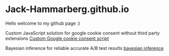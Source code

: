 # Jack-Hammarberg.github.io

Hello welcome to my github page :)

Custom JavaScript solution for google cookie consent without third party extensions
[Custom Google cookie consent script](/GoogleCookieScript.js)

Bayesian inference for reliable accurate A/B test results
[bayesian inference](/bayes.R)

